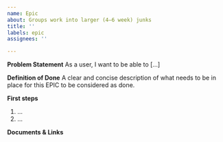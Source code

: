 ```yaml
---
name: Epic
about: Groups work into larger (4–6 week) junks
title: ''
labels: epic
assignees: ''

---
```


**Problem Statement**
As a user, I want to be able to [...]

**Definition of Done**
A clear and concise description of what needs to be in place for this EPIC to be considered as done.

**First steps**
1. ...
2. ...

**Documents & Links**


